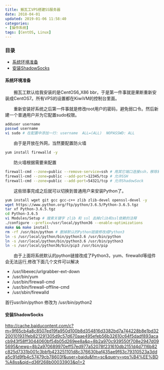 ```yaml
---
title: 搬瓦工VPS搭建SS服务器
date: 2018-04-01
updated: 2019-01-06 11:58:40
categories:
- [操作系统]
tags: [CentOS, Linux]
---
```


### 目录

* [系统环境准备](#系统环境准备)
* [安装ShadowSocks](#安装shadowsocks)

#### 系统环境准备

&emsp;&emsp;搬瓦工默认给我安装的是CentOS6_X86 bbr，于是第一件事就是果断重新安装成CentOS7。所有VPS的设置都在KiwiVM的控制台里面。

&emsp;&emsp;重新安装好系统之后第一件事就是修改root用户的密码，避免弱口令。然后新建一个普通用户并为它配置sudo权限。

```bash
adduser username
passwd username
vi sudo # 在配置中添加一行: username  ALL=(ALL)  NOPASSWD: ALL
```

&emsp;&emsp;由于是开放在外网，当然要配置防火墙

```bash
yum install firewalld -y
```

&emsp;&emsp;防火墙根据需要来配置

```bash
firewall-cmd --zone=public --remove-service=ssh # 用其它端口连接ssh，移除默认的
firewall-cmd --zone=public --add-port=12345/tcp # 允许SSH
firewall-cmd --zone=public --add-port=54321/tcp # 允许ShadowSock
```

&emsp;&emsp;这些琐事完成之后就可以切换到普通用户来安装Python了。

```bash
yum install wget git gcc gcc-c++ zlib zlib-devel openssl-devel -y
wget https://www.python.org/ftp/python/3.6.5/Python-3.6.5.tgz
tar xf Python-3.6.5.tgz
cd Python-3.6.5
vi Modules/Setup # 搜索关键字 zlib 和 ssl 去掉zlib和ssl依赖的注释
./configure --prefix=/usr/local/python36 --enable-optimizations
make && make install
rm -rf /usr/bin/python # 删掉默认的Python链接修改成Python3
ln -s /usr/local/python/bin/python3.6 /usr/bin/python
ln -s /usr/local/python/bin/python3.6 /usr/bin/python3
ln -s /usr/local/python36/bin/pip3 /usr/bin/pip
```

&emsp;&emsp;由于上面将系统默认的python链接改成了Python3，yum、firewalld等组件会无法运行,修改下面几个文件可以解决

* /usr/libexec/urlgrabber-ext-down
* /usr/bin/yum
* /usr/bin/firewall-cmd
* /usr/bin/firewall-offline-cmd
* /usr/sbin/firewalld

首行usr/bin/python 修改为 /usr/bin/python2

#### 安装ShadowSocks

http://cache.baiducontent.com/c?m=9f65cb4a8c8507ed19fa950d100b8d354816d3382bd7a744228b8e1bd32200101931feb821291305d9c57d670aae495efeb56b32610c64f5dadf893acacb943f58ff3044060bf54b05d269ee8a&p=8b2a970c939550f708e2947d095695&newp=8b2a970689970eff57ed977a52078f231610db2151d4d7116b82c825d7331b001c3bbfb423251101d8c376630baf435ae9f63c79310523a3dda5c91d9fb4c57479cb78603f&user=baidu&fm=sc&query=vps%B4%EE%BD%A8ss&qid=d36f268b00033903&p1=2